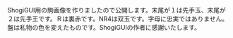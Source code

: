 ShogiGUI用の駒画像を作りましたので公開します。末尾が１は先手玉、末尾が２は先手王です。Ｒは裏赤です。NR4は双玉です。字母に忠実ではありません。盤は私物の色を変えたものです。ShogiGUIの作者に感謝いたします。

